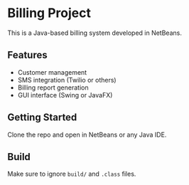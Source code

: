 # Billing Project

This is a Java-based billing system developed in NetBeans.

## Features
- Customer management
- SMS integration (Twilio or others)
- Billing report generation
- GUI interface (Swing or JavaFX)

## Getting Started
Clone the repo and open in NetBeans or any Java IDE.

## Build
Make sure to ignore `build/` and `.class` files.


